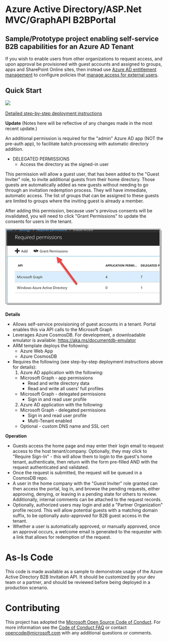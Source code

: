 # Azure Active Directory/ASP.Net MVC/GraphAPI B2BPortal
## Sample/Prototype project enabling self-service B2B capabilities for an Azure AD Tenant

If you wish to enable users from other organizations to request access, and upon approval be provisioned with guest accounts 
and assigned to groups, apps and SharePoint Online sites, then instead use 
[Azure AD entitlement management](https://docs.microsoft.com/azure/active-directory/governance/entitlement-management-overview) to 
configure policies that [manage access for external users](https://docs.microsoft.com/azure/active-directory/governance/entitlement-management-external-users#how-access-works-for-external-users).

## Quick Start

<a href="https://portal.azure.com/#create/Microsoft.Template/uri/https%3A%2F%2Fraw.githubusercontent.com%2FAzure%2Factive-directory-dotnet-graphapi-b2bportal-web%2Fmaster%2Fazuredeploy.json" target="_blank"><img src="http://azuredeploy.net/deploybutton.png"/></a>

[Detailed step-by-step deployment instructions](./Setup.md)

__Update__
(Notes here will be reflective of any changes made in the most recent update.)

An additional permission is required for the "admin" Azure AD app (NOT the pre-auth app), to facilitate batch processing with automatic directory addition.
  * DELEGATED PERMISSIONS
    * Access the directory as the signed-in user

This permission will allow a guest user, that has been added to the "Guest Inviter" role, to invite additional
guests from their home directory. Those guests are automatically added as new guests without needing
to go through an invitation redemption process. They will have immediate, automatic access. The list of groups that can be assigned to these guests are limited to groups where the inviting guest is already a member.

After adding this permission, because user's previous consents will be invalidated, you will need to click "Grant Permissions" to update the consents for users in the tenant.

 ![alt text][Grant1]

__Details__
* Allows self-service provisioning of guest accounts in a tenant. Portal enables this via API calls to the Microsoft Graph
* Leverages Azure CosmosDB. For development, a downloadable emulator is available: https://aka.ms/documentdb-emulator
* ARM template deploys the following:
  * Azure Web App
  * Azure CosmosDB
* Requires the following (see step-by-step deployment instructions above for details):
  1. Azure AD application with the following:
    * Microsoft Graph - app permissions
      * Read and write directory data
      * Read and write all users' full profiles
    * Microsoft Graph - delegated permissions
      * Sign in and read user profile
  2. Azure AD application with the following:
    * Microsoft Graph - delegated permissions
      * Sign in and read user profile
      * Multi-Tenant enabled
  * Optional - custom DNS name and SSL cert

__Operation__

* Guests access the home page and may enter their login email to request access to the host tenant/company. Optionally, they may click to "Require Sign-In" - this will allow them to login to the guest's home tenant, authenticate, then return with the form pre-filled AND with the request authenticated and validated.
* Once the request is submitted, the request will be queued in a CosmosDB repo.
* A user in the home company with the "Guest Inviter" role granted can then access the portal, log in, and browse the pending requests, either approving, denying, or leaving in a pending state for others to review. Additionally, internal comments can be attached to the request records.
* Optionally, authorized users may login and add a "Partner Organization" profile record. This will allow potential guests with a matching domain suffix, to be optionally auto-approved for B2B guest access in the tenant.
* Whether a user is automatically approved, or manually approved, once an approval occurs, a welcome email is generated to the requester with a link that allows for redemption of the request. 

# As-Is Code

This code is made available as a sample to demonstrate usage of the Azure Active Directory B2B Invitation API. It should be customized by your dev team or a partner, and should be reviewed before being deployed in a production scenario.

# Contributing

This project has adopted the [Microsoft Open Source Code of Conduct](https://opensource.microsoft.com/codeofconduct/). For more information see the [Code of Conduct FAQ](https://opensource.microsoft.com/codeofconduct/faq/) or contact [opencode@microsoft.com](mailto:opencode@microsoft.com) with any additional questions or comments.

[Grant1]: ./DocImages/GrantPerm.png "Grant Permissions"